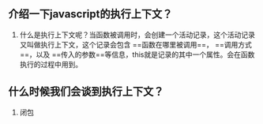## 介绍一下javascript的执行上下文？

1. 什么是执行上下文呢？当函数被调用时，会创建一个活动记录，这个活动记录又叫做执行上下文，这个记录会包含 ==函数在哪里被调用==， ==调用方式==，以及 ==传入的参数==等信息，this就是记录的其中一个属性。会在函数执行的过程中用到。


## 什么时候我们会谈到执行上下文？

1. 闭包